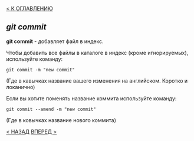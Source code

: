 [< К ОГЛАВЛЕНИЮ](readme.md)

## ***git commit***

**git commit** - добавляет файл в индекс.

Чтобы добавить все файлы в каталоге в индекс (кроме игнорируемых), используйте команду:

```bash=
git commit -m "new commit"
```
(Где в кавычках название вашего изменения на английском. Коротко и локанично)

Если вы хотите поменять название коммита используйте команду: 
```bash=
git commit --amend -m "new commit"
```
 (Где в ковычках название нового коммита)

[< НАЗАД](add.md) [ВПЕРЕД >](push.md)